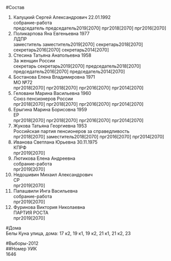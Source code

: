 #Состав  
1. Калуцкий Сергей Александрович 22.01.1992  
    собрание-работа  
    председатель председатель2019[2070] прг2018[2070] прг2016[2070]  
2. Поликарпова Яна Евгеньевна 1977  
    ЛДПР  
    заместитель заместитель2019[2070] секретарь2018[2070] секретарь2016[2070] секретарь2014[2070]  
3. Стесина Татьяна Анатольевна 1958  
    За женщин России  
    секретарь секретарь2019[2070] председатель2018[2070] председатель2016[2070] председатель2014[2070]  
4. Бостанова Елена Владимировна 1971  
    МО №72  
    прг2018[2070] прг2018[2070] прг2016[2070] прг2014[2070]  
5. Геловани Марина Васильевна 1960  
    Союз пенсионеров России  
    прг2018[2070] прг2018[2070] прг2016[2070] прг2014[2070]  
6. Ерыгина Марина Борисовна 1959  
    ЕР  
    прг2018[2070] прг2018[2070] прг2016[2070] прг2014[2070]  
7. Жукова Татьяна Георгиевна 1953  
    Российская партия пенсионеров за справедливость  
    прг2018[2070] заместитель2018[2070] прг2016[2070] прг2014[2070]  
8. Иванова Светлана Юрьевна 30.11.1975  
    КПРФ  
    прг2019[2070]  
9. Лютикова Елена Андреевна  
    собрание-работа  
    прг2019[2070]  
10. Недошивин Михаил Александрович  
    СР  
    прг2019[2070]  
11. Папашвили Инга Васильевна  
    собрание-работа  
    прг2019[2070]  
12. Фуринова Виктория Николаевна  
    ПАРТИЯ РОСТА  
    прг2019[2070]  
  
#Дома  
Белы Куна улица, дома: 17 к2, 19 к1, 19 к2, 21 к1, 21 к2, 23  
  
#Выборы-2012  
##Номер УИК  
1646  
